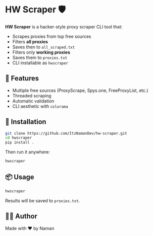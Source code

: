 # HW Scraper 🛡️

**HW Scraper** is a hacker-style proxy scraper CLI tool that:
- Scrapes proxies from top free sources
- Filters **all proxies**
- Saves then to `all_scraped.txt`
- Filters only **working proxies**
- Saves them to `proxies.txt`
- CLI installable as `hwscraper`

## 🚀 Features
- Multiple free sources (ProxyScrape, Spys.one, FreeProxyList, etc.)
- Threaded scraping
- Automatic validation
- CLI aesthetic with `colorama`

## 🔧 Installation

```bash
git clone https://github.com/ItzNamanDev/hw-scraper.git
cd hwscraper
pip install .
```
Then run it anywhere:
```bash
hwscraper
```

## 📦 Usage

```bash
hwscraper
```

Results will be saved to `proxies.txt`.

## 👨‍💻 Author

Made with ❤️ by Naman

